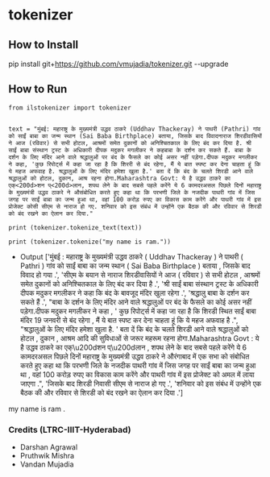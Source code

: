 # tokenizer

## How to Install
pip install git+https://github.com/vmujadia/tokenizer.git --upgrade

## How to Run
```
from ilstokenizer import tokenizer


text = "मुंबई: महाराष्ट्र के मुख्यमंत्री उद्धव ठाकरे (Uddhav Thackeray) ने पाथरी (Pathri) गांव को साईं बाबा का जन्म स्थान (Sai Baba Birthplace) बताया, जिसके बाद विवादनाराज शिरडीवासियों ने आज (रविवार) से सभी होटल, आश्रमों समेत दुकानों को अनिश्चितकाल के लिए बंद कर दिया है. श्री साईं बाबा संस्थान ट्रस्ट के अधिकारी दीपक मदुकर मगलीकर ने कहबाबा के दर्शन कर सकते हैं. बाबा के दर्शन के लिए मंदिर आने वाले श्रद्धालुओं पर बंद के फैसले का कोई असर नहीं पड़ेगा.दीपक मदुकर मगलीकर ने कहा, 'कुछ रिपोर्ट्स में कहा जा रहा है कि शिररी से बंद रहेगा, मैं ये बात स्पष्ट कर देना चाहता हूं कि ये महज अफवाह है. श्रद्धालुओं के लिए मंदिर हमेशा खुला है.' बता दें कि बंद के चलते शिरडी आने वाले श्रद्धालुओं को होटल, दुकान, आश्र रहना होगा.Maharashtra Govt: ये है उद्धव ठाकरे का एक्<200d>शन प्<200d>लान, शपथ लेने के बाद सबसे पहले करेंगे ये 6 कामदरअसल पिछले दिनों महाराष्ट्र के मुख्यमंत्री उद्धव ठाकरे ने औसंबोधित करते हुए कहा था कि परभणी जिले के नजदीक पाथरी गांव में जिस जगह पर साईं बाबा का जन्म हुआ था, वहां 100 करोड़ रुपए का विकास काम करेंगे और पाथरी गांव में इस प्रोजेक्ट कोसी सीएम से नाराज हो गए. शनिवार को इस संबंध में उन्होंने एक बैठक की और रविवार से शिरडी को बंद रखने का ऐलान कर दिया."

print (tokenizer.tokenize_text(text))

print (tokenizer.tokenize("my name is ram."))

```

- Output
['मुंबई : महाराष्ट्र के मुख्यमंत्री उद्धव ठाकरे ( Uddhav Thackeray ) ने पाथरी ( Pathri ) गांव को साईं बाबा का जन्म स्थान ( Sai Baba Birthplace ) बताया , जिसके बाद विवाद हो गया .', 'सीएम के बयान से नाराज शिरडीवासियों ने आज ( रविवार ) से सभी होटल , आश्रमों समेत दुकानों को अनिश्चितकाल के लिए बंद कर दिया है .', 'श्री साईं बाबा संस्थान ट्रस्ट के अधिकारी दीपक मदुकर मगलीकर ने कहा कि बंद के बावजूद मंदिर खुला रहेगा .', 'श्रद्धालु बाबा के दर्शन कर सकते हैं .', "बाबा के दर्शन के लिए मंदिर आने वाले श्रद्धालुओं पर बंद के फैसले का कोई असर नहीं पड़ेगा.दीपक मदुकर मगलीकर ने कहा , ' कुछ रिपोर्ट्स में कहा जा रहा है कि शिरडी स्थित साईं बाबा मंदिर 19 जनवरी से बंद रहेगा , मैं ये बात स्पष्ट कर देना चाहता हूं कि ये महज अफवाह है .", "श्रद्धालुओं के लिए मंदिर हमेशा खुला है. ' बता दें कि बंद के चलते शिरडी आने वाले श्रद्धालुओं को होटल , दुकान , आश्रम आदि की सुविधाओं से जरूर महरूम रहना होगा.Maharashtra Govt : ये है उद्धव ठाकरे का एक्\u200dशन प्\u200dलान , शपथ लेने के बाद सबसे पहले करेंगे ये 6 कामदरअसल पिछले दिनों महाराष्ट्र के मुख्यमंत्री उद्धव ठाकरे ने औरंगाबाद में एक सभा को संबोधित करते हुए कहा था कि परभणी जिले के नजदीक पाथरी गांव में जिस जगह पर साईं बाबा का जन्म हुआ था , वहां 100 करोड़ रुपए का विकास काम करेंगे और पाथरी गांव में इस प्रोजेक्ट को अमल में लाया जाएगा .", 'जिसके बाद शिरडी निवासी सीएम से नाराज हो गए .', 'शनिवार को इस संबंध में उन्होंने एक बैठक की और रविवार से शिरडी को बंद रखने का ऐलान कर दिया .']

my name is ram .



### Credits (LTRC-IIIT-Hyderabad)
- Darshan Agrawal
- Pruthwik Mishra
- Vandan Mujadia
